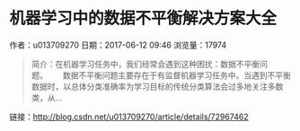 # 机器学习中的数据不平衡解决方案大全
作者：u013709270
日期：2017-06-12 09:46
浏览量：17974
> 简介：在机器学习任务中，我们经常会遇到这种困扰：数据不平衡问题。       数据不平衡问题主要存在于有监督机器学习任务中。当遇到不平衡数据时，以总体分类准确率为学习目标的传统分类算法会过多地关注多数类，从...

 链接：http://blog.csdn.net/u013709270/article/details/72967462

